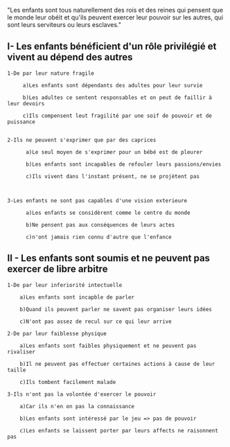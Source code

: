 "Les enfants sont tous naturellement des rois et des reines qui pensent que le monde leur
obéit et qu'ils peuvent exercer leur pouvoir sur les autres, qui sont leurs serviteurs
ou leurs esclaves."



I- Les enfants bénéficient d'un rôle privilégié et vivent au dépend des autres
-------------------------------------------------------------------------------

	1-De par leur nature fragile

	     a)Les enfants sont dépendants des adultes pour leur survie

	     b)Les adultes ce sentent responsables et on peut de faillir à leur devoirs

	     c)Ils compensent leut fragilité par une soif de pouvoir et de puissance


	2-Ils ne peuvent s'exprimer que par des caprices

	      a)Le seul moyen de s'exprimer pour un bébé est de pleurer

	      b)Les enfants sont incapables de refouler leurs passions/envies

	      c)Ils vivent dans l'instant présent, ne se projètent pas

	      

	3-Les enfants ne sont pas capables d'une vision exterieure

	      a)Les enfants se considèrent comme le centre du monde

	      b)Ne pensent pas aux conséquences de leurs actes

	      c)n'ont jamais rien connu d'autre que l'enfance







II - Les enfants sont soumis et ne peuvent pas exercer de libre arbitre
-----------------------------------------------------------------------


	1-De par leur inferiorité intectuelle

		a)Les enfants sont incapble de parler

		b)Quand ils peuvent parler ne savent pas organiser leurs idées

		c)N'ont pas assez de recul sur ce qui leur arrive

	2-De par leur faiblesse physique

		a)Les enfants sont faibles physiquement et ne peuvent pas rivaliser 

		b)Il ne peuvent pas effectuer certaines actions à cause de leur taille

		c)Ils tombent facilement malade 

	3-Ils n'ont pas la volontée d'exercer le pouvoir

		a)Car ils n'en on pas la connaissance

		b)Les enfants sont intéressé par le jeu => pas de pouvoir

		c)Les enfants se laissent porter par leurs affects ne raisonnent pas 